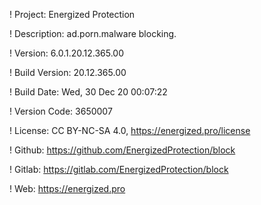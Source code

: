 ! Project: Energized Protection

! Description: ad.porn.malware blocking.

! Version: 6.0.1.20.12.365.00

! Build Version: 20.12.365.00

! Build Date: Wed, 30 Dec 20 00:07:22

! Version Code: 3650007

! License: CC BY-NC-SA 4.0, https://energized.pro/license

! Github: https://github.com/EnergizedProtection/block

! Gitlab: https://gitlab.com/EnergizedProtection/block


! Web: https://energized.pro
